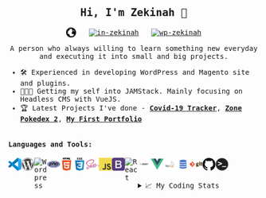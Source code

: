 <samp>
<h2 align="center">Hi, I'm Zekinah 👋</h2>
<p align="center">
<a href="https://www.zekinahlecaros.com/" target="blank"><img align="center" src=https://raw.githubusercontent.com/iconic/open-iconic/master/svg/globe.svg alt="zekinalecaros.com" height="20" width="20" /></a>
&emsp;
<a href="https://ph.linkedin.com/in/zekinah" target="blank"><img align="center" src=https://cdn.jsdelivr.net/npm/simple-icons@3.0.1/icons/linkedin.svg alt="in-zekinah" height="20" width="20" /></a>
  &emsp;
<a href="https://profiles.wordpress.org/zekinah/" target="blank"><img align="center" src=https://cdn.jsdelivr.net/npm/simple-icons@3.0.1/icons/wordpress.svg alt="wp-zekinah" height="20" width="20" /></a>
</p>
<p align="center">
A person who always willing to learn something new everyday and executing it into small and big projects.
</p>

- 🛠 Experienced in developing WordPress and Magento site and plugins.
- 👩🏻‍💻 Getting my self into JAMStack. Mainly focusing on Headless CMS with VueJS.
- 🏆 Latest Projects I've done - **[Covid-19 Tracker](https://github.com/zekinah/pandemiccovid-19)**, **[Zone Pokedex 2](https://github.com/zekinah/zone-pokedex2)**, **[My First Portfolio](https://github.com/zekinah/iamzekinah)** 
<br><br>

#### Languages and Tools:

<img align="left" alt="Visual Studio Code" width="26px" src="https://raw.githubusercontent.com/github/explore/80688e429a7d4ef2fca1e82350fe8e3517d3494d/topics/visual-studio-code/visual-studio-code.png" />
<img align="left" alt="Wordpress" width="26px" src="https://raw.githubusercontent.com/github/explore/80688e429a7d4ef2fca1e82350fe8e3517d3494d/topics/wordpress/wordpress.png" />
<img align="left" alt="Wordpress" width="26px" src="https://avatars.githubusercontent.com/u/168457?s=26" />
<img align="left" alt="PHP" width="26px" src="https://raw.githubusercontent.com/github/explore/80688e429a7d4ef2fca1e82350fe8e3517d3494d/topics/php/php.png" />
<img align="left" alt="HTML5" width="26px" src="https://raw.githubusercontent.com/github/explore/80688e429a7d4ef2fca1e82350fe8e3517d3494d/topics/html/html.png" />
<img align="left" alt="CSS3" width="26px" src="https://raw.githubusercontent.com/github/explore/80688e429a7d4ef2fca1e82350fe8e3517d3494d/topics/css/css.png" />
<img align="left" alt="Sass" width="26px" src="https://raw.githubusercontent.com/github/explore/80688e429a7d4ef2fca1e82350fe8e3517d3494d/topics/sass/sass.png" />
<img align="left" alt="JavaScript" width="26px" src="https://raw.githubusercontent.com/github/explore/80688e429a7d4ef2fca1e82350fe8e3517d3494d/topics/javascript/javascript.png" />
<img align="left" alt="React" width="26px" src="https://raw.githubusercontent.com/github/explore/80688e429a7d4ef2fca1e82350fe8e3517d3494d/topics/bootstrap/bootstrap.png" />
<img align="left" alt="React" width="26px" src="https://avatars.githubusercontent.com/u/22138497?s=26" />
<img align="left" alt="JavaScript" width="26px" src="https://raw.githubusercontent.com/github/explore/80688e429a7d4ef2fca1e82350fe8e3517d3494d/topics/jquery/jquery.png" />
<img align="left" alt="React" width="26px" src="https://raw.githubusercontent.com/github/explore/80688e429a7d4ef2fca1e82350fe8e3517d3494d/topics/vue/vue.png" />
<img align="left" alt="MySQL" width="26px" src="https://raw.githubusercontent.com/github/explore/80688e429a7d4ef2fca1e82350fe8e3517d3494d/topics/mysql/mysql.png" />
<img align="left" alt="SQL" width="26px" src="https://raw.githubusercontent.com/github/explore/80688e429a7d4ef2fca1e82350fe8e3517d3494d/topics/sql/sql.png" />
<img align="left" alt="Git" width="26px" src="https://raw.githubusercontent.com/github/explore/80688e429a7d4ef2fca1e82350fe8e3517d3494d/topics/git/git.png" />
<img align="left" alt="GitHub" width="26px" src="https://raw.githubusercontent.com/github/explore/78df643247d429f6cc873026c0622819ad797942/topics/github/github.png" />
<img align="left" alt="Terminal" width="26px" src="https://raw.githubusercontent.com/github/explore/80688e429a7d4ef2fca1e82350fe8e3517d3494d/topics/terminal/terminal.png" />


<br><br>

<details>
    <summary>📈 My Coding Stats</summary>

<!--START_SECTION:waka-->
![Code Time](http://img.shields.io/badge/Code%20Time-1%2C185%20hrs%2037%20mins-blue)

**🐱 My GitHub Data** 

> 🏆 0 Contributions in the Year 2022
 > 
> 📦 161.4 kB Used in GitHub's Storage 
 > 
> 🚫 Not Opted to Hire
 > 
> 📜 30 Public Repositories 
 > 
> 🔑 29 Private Repositories  
 > 
**I'm an Early 🐤** 

```text
🌞 Morning    87 commits     ██░░░░░░░░░░░░░░░░░░░░░░░   8.78% 
🌆 Daytime    456 commits    ███████████░░░░░░░░░░░░░░   46.01% 
🌃 Evening    319 commits    ████████░░░░░░░░░░░░░░░░░   32.19% 
🌙 Night      129 commits    ███░░░░░░░░░░░░░░░░░░░░░░   13.02%

```
📅 **I'm Most Productive on Wednesday** 

```text
Monday       128 commits    ███░░░░░░░░░░░░░░░░░░░░░░   12.92% 
Tuesday      111 commits    ██░░░░░░░░░░░░░░░░░░░░░░░   11.2% 
Wednesday    175 commits    ████░░░░░░░░░░░░░░░░░░░░░   17.66% 
Thursday     151 commits    ███░░░░░░░░░░░░░░░░░░░░░░   15.24% 
Friday       160 commits    ████░░░░░░░░░░░░░░░░░░░░░   16.15% 
Saturday     128 commits    ███░░░░░░░░░░░░░░░░░░░░░░   12.92% 
Sunday       138 commits    ███░░░░░░░░░░░░░░░░░░░░░░   13.93%

```


📊 **This Week I Spent My Time On** 

```text
💬 Programming Languages: 
PHP                      18 hrs 53 mins      ███████████████░░░░░░░░░░   61.01% 
JavaScript               9 hrs 43 mins       ███████░░░░░░░░░░░░░░░░░░   31.4% 
CSS                      2 hrs 1 min         █░░░░░░░░░░░░░░░░░░░░░░░░   6.52% 
Text                     16 mins             ░░░░░░░░░░░░░░░░░░░░░░░░░   0.91% 
Apache Config            2 mins              ░░░░░░░░░░░░░░░░░░░░░░░░░   0.13%

```

**I Mostly Code in PHP** 

```text
PHP                      32 repos            ███████████████░░░░░░░░░░   60.38% 
CSS                      7 repos             ███░░░░░░░░░░░░░░░░░░░░░░   13.21% 
JavaScript               5 repos             ██░░░░░░░░░░░░░░░░░░░░░░░   9.43% 
HTML                     5 repos             ██░░░░░░░░░░░░░░░░░░░░░░░   9.43% 
Vue                      4 repos             ██░░░░░░░░░░░░░░░░░░░░░░░   7.55%

```



 Last Updated on 14/01/2022
<!--END_SECTION:waka-->
</details>
</samp>
